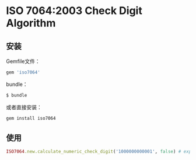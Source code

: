 # ISO 7064:2003 Check Digit Algorithm

## 安装

Gemfile文件：

```ruby
gem 'iso7064'
```

bundle：
```ruby
$ bundle
```

或者直接安装：

```ruby
gem install iso7064
```

## 使用

```ruby
ISO7064.new.calculate_numeric_check_digit('1000000000001', false) # expect return '10000000000011'
```

